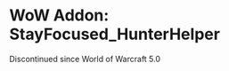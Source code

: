 WoW Addon: StayFocused_HunterHelper
========================

Discontinued since World of Warcraft 5.0

